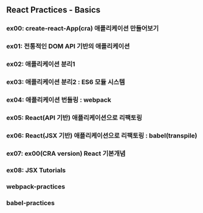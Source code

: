 ## React Practices - Basics

### ex00: create-react-App(cra) 애플리케이션 만들어보기
### ex01: 전통적인 DOM API 기반의 애플리케이션
### ex02: 애플리케이션 분리1
### ex03: 애플리케이션 분리2 : ES6 모듈 시스템
### ex04: 애플리케이션 번들링 : webpack
### ex05: React(API 기반) 애플리케이션으로 리팩토링
### ex06: React(JSX 기반) 애플리케이션으로 리팩토링 : babel(transpile)
### ex07: ex00(CRA version) React 기본개념
### ex08: JSX Tutorials

### webpack-practices
### babel-practices
